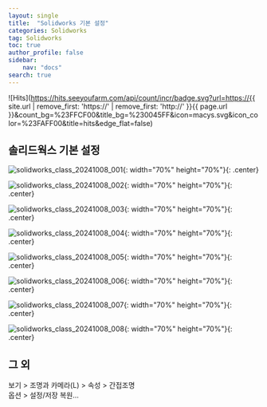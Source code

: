 ```yaml
---
layout: single
title:  "Solidworks 기본 설정"
categories: Solidworks
tag: Solidworks
toc: true
author_profile: false
sidebar:
    nav: "docs"
search: true
---
```


![Hits](https://hits.seeyoufarm.com/api/count/incr/badge.svg?url=https://{{ site.url | remove_first: 'https://' | remove_first: 'http://' }}{{ page.url }}&count_bg=%23FFCF00&title_bg=%230045FF&icon=macys.svg&icon_color=%23FAFF00&title=hits&edge_flat=false)

## 솔리드웍스 기본 설정  
![solidworks_class_20241008_001](/images/2024-10-08-Solidworks_class/solidworks_class_20241008_001.PNG){: width="70%" height="70%"}{: .center}  
  
![solidworks_class_20241008_002](/images/2024-10-08-Solidworks_class/solidworks_class_20241008_002.PNG){: width="70%" height="70%"}{: .center}  
  
![solidworks_class_20241008_003](/images/2024-10-08-Solidworks_class/solidworks_class_20241008_003.PNG){: width="70%" height="70%"}{: .center}  
  
![solidworks_class_20241008_004](/images/2024-10-08-Solidworks_class/solidworks_class_20241008_004.PNG){: width="70%" height="70%"}{: .center}  
  
![solidworks_class_20241008_005](/images/2024-10-08-Solidworks_class/solidworks_class_20241008_005.PNG){: width="70%" height="70%"}{: .center}  
  
![solidworks_class_20241008_006](/images/2024-10-08-Solidworks_class/solidworks_class_20241008_006.PNG){: width="70%" height="70%"}{: .center}  
  
![solidworks_class_20241008_007](/images/2024-10-08-Solidworks_class/solidworks_class_20241008_007.PNG){: width="70%" height="70%"}{: .center}  
  
![solidworks_class_20241008_008](/images/2024-10-08-Solidworks_class/solidworks_class_20241008_008.PNG){: width="70%" height="70%"}{: .center}    
  

## 그 외  
보기 > 조명과 카메라(L) > 속성 > 간접조명  
옵션 > 설정/저장 복원...  
